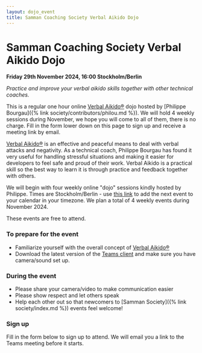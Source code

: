 ```yaml
---
layout: dojo_event
title: Samman Coaching Society Verbal Aikido Dojo
---
```


# Samman Coaching Society Verbal Aikido Dojo

**Friday 29th November 2024, 16:00 Stockholm/Berlin**

_Practice and improve your verbal aikido skills together with other technical coaches._

This is a regular one hour online [Verbal Aikido®](https://verbalaikido.org/) dojo hosted by [Philippe Bourgau]({% link society/contributors/philou.md %}). We will hold 4 weekly sessions during November, we hope you will come to all of them, there is no charge. Fill in the form lower down on this page to sign up and receive a meeting link by email.

[Verbal Aikido®](https://verbalaikido.org/) is an effective and peaceful means to deal with verbal attacks and negativity. As a technical coach, Philippe Bourgau has found it very useful for handling stressful situations and making it easier for developers to feel safe and proud of their work. Verbal Aikido is a practical skill so the best way to learn it is through practice and feedback together with others. 

We will begin with four weekly online "dojo" sessions kindly hosted by Philippe. Times are Stockholm/Berlin - use [this link](https://calndr.link/event/IX80SxfSoU) to add the next event to your calendar in your timezone. We plan a total of 4 weekly events during November 2024.

These events are free to attend.

### To prepare for the event
* Familiarize yourself with the overall concept of [Verbal Aikido®](https://verbalaikido.org/)
* Download the latest version of the [Teams client](https://www.microsoft.com/en-us/microsoft-teams/download-app) and make sure you have camera/sound set up.

### During the event
* Please share your camera/video to make communication easier
* Please show respect and let others speak
* Help each other out so that newcomers to [Samman Society]({% link society/index.md %}) events feel welcome!

### Sign up
Fill in the form below to sign up to attend. We will email you a link to the Teams meeting before it starts.

